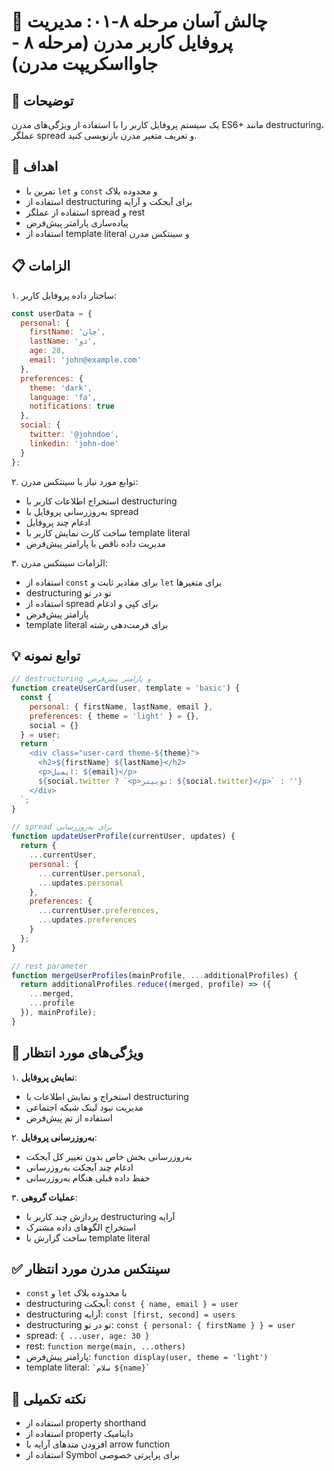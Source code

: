 # 🎯 چالش آسان مرحله ۸-۰۱: مدیریت پروفایل کاربر مدرن (مرحله ۸ - جاوااسکریپت مدرن)

## 📝 توضیحات

یک سیستم پروفایل کاربر را با استفاده از ویژگی‌های مدرن ES6+ مانند destructuring، عملگر spread و تعریف متغیر مدرن بازنویسی کنید.

## 🎯 اهداف

- تمرین با `let` و `const` و محدوده بلاک
- استفاده از destructuring برای آبجکت و آرایه
- استفاده از عملگر spread و rest
- پیاده‌سازی پارامتر پیش‌فرض
- استفاده از template literal و سینتکس مدرن

## 📋 الزامات

۱. ساختار داده پروفایل کاربر:
   ```javascript
   const userData = {
     personal: {
       firstName: 'جان',
       lastName: 'دو',
       age: 28,
       email: 'john@example.com'
     },
     preferences: {
       theme: 'dark',
       language: 'fa',
       notifications: true
     },
     social: {
       twitter: '@johndoe',
       linkedin: 'john-doe'
     }
   };
   ```

۲. توابع مورد نیاز با سینتکس مدرن:
   - استخراج اطلاعات کاربر با destructuring
   - به‌روزرسانی پروفایل با spread
   - ادغام چند پروفایل
   - ساخت کارت نمایش کاربر با template literal
   - مدیریت داده ناقص با پارامتر پیش‌فرض

۳. الزامات سینتکس مدرن:
   - استفاده از `const` برای مقادیر ثابت و `let` برای متغیرها
   - destructuring تو در تو
   - استفاده از spread برای کپی و ادغام
   - پارامتر پیش‌فرض
   - template literal برای فرمت‌دهی رشته

## 💡 توابع نمونه

```javascript
// destructuring و پارامتر پیش‌فرض
function createUserCard(user, template = 'basic') {
  const { 
    personal: { firstName, lastName, email }, 
    preferences: { theme = 'light' } = {},
    social = {}
  } = user;
  return `
    <div class="user-card theme-${theme}">
      <h2>${firstName} ${lastName}</h2>
      <p>ایمیل: ${email}</p>
      ${social.twitter ? `<p>توییتر: ${social.twitter}</p>` : ''}
    </div>
  `;
}

// spread برای به‌روزرسانی
function updateUserProfile(currentUser, updates) {
  return {
    ...currentUser,
    personal: {
      ...currentUser.personal,
      ...updates.personal
    },
    preferences: {
      ...currentUser.preferences,
      ...updates.preferences
    }
  };
}

// rest parameter
function mergeUserProfiles(mainProfile, ...additionalProfiles) {
  return additionalProfiles.reduce((merged, profile) => ({
    ...merged,
    ...profile
  }), mainProfile);
}
```

## 🚀 ویژگی‌های مورد انتظار

۱. **نمایش پروفایل**:
   - استخراج و نمایش اطلاعات با destructuring
   - مدیریت نبود لینک شبکه اجتماعی
   - استفاده از تم پیش‌فرض

۲. **به‌روزرسانی پروفایل**:
   - به‌روزرسانی بخش خاص بدون تغییر کل آبجکت
   - ادغام چند آبجکت به‌روزرسانی
   - حفظ داده قبلی هنگام به‌روزرسانی

۳. **عملیات گروهی**:
   - پردازش چند کاربر با destructuring آرایه
   - استخراج الگوهای داده مشترک
   - ساخت گزارش با template literal

## ✅ سینتکس مدرن مورد انتظار

- `const` و `let` با محدوده بلاک
- destructuring آبجکت: `const { name, email } = user`
- destructuring آرایه: `const [first, second] = users`
- destructuring تو در تو: `const { personal: { firstName } } = user`
- spread: `{ ...user, age: 30 }`
- rest: `function merge(main, ...others)`
- پارامتر پیش‌فرض: `function display(user, theme = 'light')`
- template literal: `` `سلام ${name}` ``

## 🌟 نکته تکمیلی

- استفاده از property shorthand
- استفاده از property داینامیک
- افزودن متدهای آرایه با arrow function
- استفاده از Symbol برای پراپرتی خصوصی
